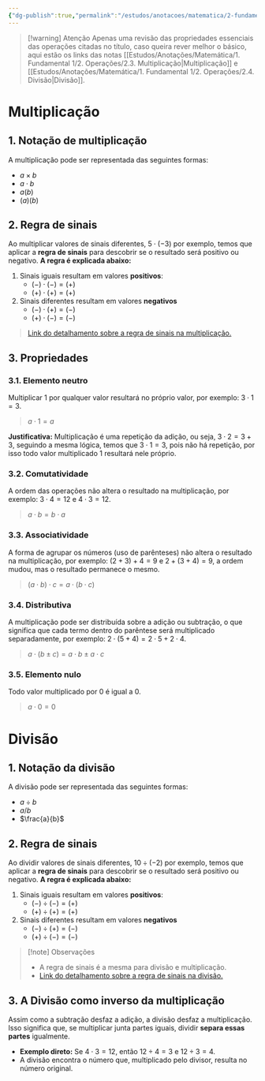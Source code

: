 ```yaml
---
{"dg-publish":true,"permalink":"/estudos/anotacoes/matematica/2-fundamental-2/1-operacoes-fundamentais/1-2-multiplicacao-e-divisao/"}
---
```


> [!warning] Atenção
> Apenas uma revisão das propriedades essenciais das operações citadas no título, caso queira rever melhor o básico, aqui estão os links das notas [[Estudos/Anotações/Matemática/1. Fundamental 1/2. Operações/2.3. Multiplicação\|Multiplicação]] e [[Estudos/Anotações/Matemática/1. Fundamental 1/2. Operações/2.4. Divisão\|Divisão]].

# Multiplicação

## 1. Notação de multiplicação

A multiplicação pode ser representada das seguintes formas:

- $a \times b$
- $a \cdot b$
- $a(b)$
- $(a)(b)$

## 2. Regra de sinais

Ao multiplicar valores de sinais diferentes, $5 \cdot (-3)$ por exemplo, temos que aplicar a **regra de sinais** para descobrir se o resultado será positivo ou negativo. **A regra é explicada abaixo:**

1. Sinais iguais resultam em valores **positivos**:
	- $(-) \cdot (-) = (+)$
	- $(+) \cdot (+) = (+)$
2. Sinais diferentes resultam em valores **negativos**
	- $(-) \cdot (+) = (-)$
	- $(+) \cdot (-) = (-)$

> [Link do detalhamento sobre a regra de sinais na multiplicação.](2.6.%20Operações%20com%20números%20negativos.md#Multiplicação%20de%20Números%20Negativos)

## 3. Propriedades

### 3.1. Elemento neutro

Multiplicar $1$ por qualquer valor resultará no próprio valor, por exemplo: $3 \cdot 1 = 3$.

> $a \cdot 1 = a$

**Justificativa:** Multiplicação é uma repetição da adição, ou seja, $3 \cdot 2 = 3 + 3$, seguindo a mesma lógica, temos que $3 \cdot 1 = 3$, pois não há repetição, por isso todo valor multiplicado $1$ resultará nele próprio.

### 3.2. Comutatividade

A ordem das operações não altera o resultado na multiplicação, por exemplo: $3 \cdot 4 = 12$ e $4 \cdot 3 = 12$.

> $a \cdot b = b \cdot a$

### 3.3. Associatividade

A forma de agrupar os números (uso de parênteses) não altera o resultado na multiplicação, por exemplo: $(2 + 3) + 4 = 9$ e $2 + (3 + 4) = 9$, a ordem mudou, mas o resultado permanece o mesmo.

> $(a \cdot b) \cdot c = a \cdot (b \cdot c)$

### 3.4. Distributiva

A multiplicação pode ser distribuída sobre a adição ou subtração, o que significa que cada termo dentro do parêntese será multiplicado separadamente, por exemplo: $2 \cdot (5 + 4) = 2 \cdot 5 + 2 \cdot 4$.

> $a \cdot (b \pm c) = a \cdot b \pm a \cdot c$

### 3.5. Elemento nulo

Todo valor multiplicado por 0 é igual a 0.

> $a \cdot 0 = 0$

# Divisão

## 1. Notação da divisão

A divisão pode ser representada das seguintes formas:

- $a \div b$
- $a / b$
- $\frac{a}{b}$

## 2. Regra de sinais

Ao dividir valores de sinais diferentes, $10 \div (-2)$ por exemplo, temos que aplicar a **regra de sinais** para descobrir se o resultado será positivo ou negativo. **A regra é explicada abaixo:**

1. Sinais iguais resultam em valores **positivos**:
	- $(-) \div (-) = (+)$
	- $(+) \div (+) = (+)$
2. Sinais diferentes resultam em valores **negativos**
	- $(-) \div (+) = (-)$
	- $(+) \div (-) = (-)$

> [!note] Observações
> - A regra de sinais é a mesma para divisão e multiplicação.
> - [Link do detalhamento sobre a regra de sinais na divisão.](2.6.%20Operações%20com%20números%20negativos.md#Divisão%20de%20Números%20Negativos)

## 3. A Divisão como inverso da multiplicação

Assim como a subtração desfaz a adição, a divisão desfaz a multiplicação. Isso significa que, se multiplicar junta partes iguais, dividir **separa essas partes** igualmente.

- **Exemplo direto:** Se $4 \cdot 3 = 12$, então $12 \div 4 = 3$ e $12 \div 3 = 4$.
- A divisão encontra o número que, multiplicado pelo divisor, resulta no número original.
